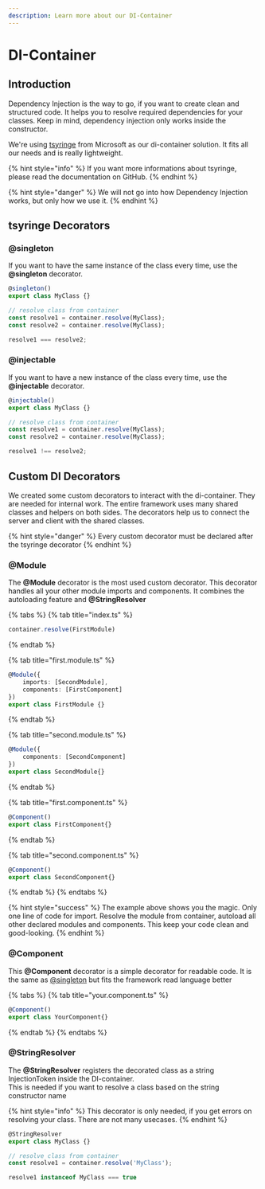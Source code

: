 ```yaml
---
description: Learn more about our DI-Container
---
```


# DI-Container

## Introduction

Dependency Injection is the way to go, if you want to create clean and structured code. It helps you to resolve required dependencies for your classes. Keep in mind, dependency injection only works inside the constructor.

We're using [tsyringe](https://github.com/microsoft/tsyringe) from Microsoft as our di-container solution. It fits all our needs and is really lightweight.

{% hint style="info" %}
If you want more informations about tsyringe, please read the documentation on GitHub.
{% endhint %}

{% hint style="danger" %}
We will not go into how Dependency Injection works, but only how we use it.
{% endhint %}

## tsyringe Decorators

### @singleton

If you want to have the same instance of the class every time, use the **@singleton** decorator.

```typescript
@singleton()
export class MyClass {}

// resolve class from container
const resolve1 = container.resolve(MyClass);
const resolve2 = container.resolve(MyClass);

resolve1 === resolve2;
```

### @injectable

If you want to have a new instance of the class every time, use the **@injectable** decorator.

```typescript
@injectable()
export class MyClass {}

// resolve class from container
const resolve1 = container.resolve(MyClass);
const resolve2 = container.resolve(MyClass);

resolve1 !== resolve2;
```

## Custom DI Decorators

We created some custom decorators to interact with the di-container. They are needed for internal work. The entire framework uses many shared classes and helpers on both sides. The decorators help us to connect the server and client with the shared classes.

{% hint style="danger" %}
Every custom decorator must be declared after the tsyringe decorator
{% endhint %}

### @Module

The **@Module** decorator is the most used custom decorator. This decorator handles all your other module imports and components. It combines the autoloading feature and **@StringResolver**

{% tabs %}
{% tab title="index.ts" %}
```typescript
container.resolve(FirstModule)
```
{% endtab %}

{% tab title="first.module.ts" %}
```typescript
@Module({
    imports: [SecondModule],
    components: [FirstComponent]
})
export class FirstModule {}
```
{% endtab %}

{% tab title="second.module.ts" %}
```typescript
@Module({
    components: [SecondComponent]
})
export class SecondModule{}
```
{% endtab %}

{% tab title="first.component.ts" %}
```typescript
@Component()
export class FirstComponent{}
```
{% endtab %}

{% tab title="second.component.ts" %}
```typescript
@Component()
export class SecondComponent{}
```
{% endtab %}
{% endtabs %}

{% hint style="success" %}
The example above shows you the magic. Only one line of code for import. Resolve the module from container, autoload all other declared modules and components. This keep your code clean and good-looking.
{% endhint %}

### @Component

This **@Component** decorator is a simple decorator for readable code. It is the same as [@singleton](di-container.md#singleton) but fits the framework read language better

{% tabs %}
{% tab title="your.component.ts" %}
```typescript
@Component()
export class YourComponent{}
```
{% endtab %}
{% endtabs %}

### @StringResolver

The **@StringResolver** registers the decorated class as a string InjectionToken inside the DI-container.  
This is needed if you want to resolve a class based on the string constructor name

{% hint style="info" %}
This decorator is only needed, if you get errors on resolving your class. There are not many usecases.
{% endhint %}

```typescript
@StringResolver
export class MyClass {}

// resolve class from container
const resolve1 = container.resolve('MyClass');

resolve1 instanceof MyClass === true
```

